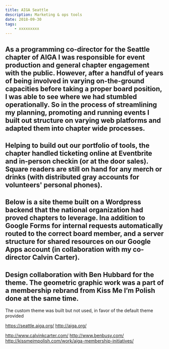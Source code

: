 ```yaml
---
title: AIGA Seattle
description: Marketing & ops tools
date: 2018-09-30
tags: 
    - xxxxxxxxx
---
```



As a programming co-director for the Seattle chapter of AIGA I was responsible for event production and general chapter engagement with the public. However, after a handful of years of being involved in varying on-the-ground capacities before taking a proper board position, I was able to see where we had stumbled operationally. So in the process of streamlining my planning, promoting and running events I built out structure on varying web platforms and adapted them into chapter wide processes.
-
Helping to build out our portfolio of tools, the chapter handled ticketing online at Eventbrite and in-person checkin (or at the door sales). Square readers are still on hand for any merch or drinks (with distributed gray accounts for volunteers' personal phones). 
-
Below is a site theme built on a Wordpress backend that the national organization had proved chapters to leverage. Ina addition to Google Forms for internal requests automatically routed to the correct board member, and a server structure for shared resources on our Google Apps account (in collaboration with my co-director Calvin Carter).
-
Design collaboration with Ben Hubbard for the theme. The geometric graphic work was a part of a membership rebrand from Kiss Me I’m Polish done at the same time. 
-
The custom theme was built but not used, in favor of the default theme provided

https://seattle.aiga.org/
http://aiga.org/

http://www.calvinkcarter.com/
http://www.benbusy.com/
http://kissmeimpolish.com/work/aiga-membership-initiatives/
